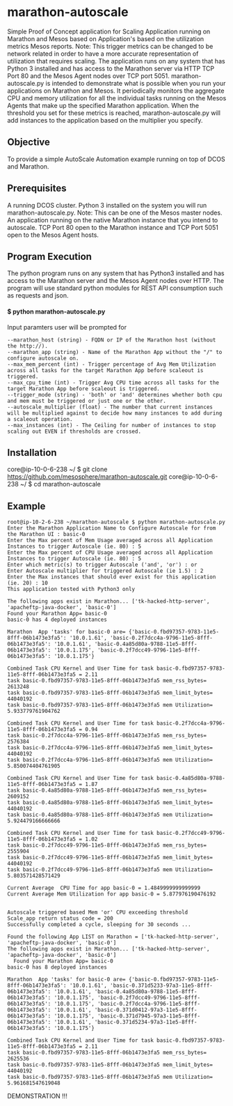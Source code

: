 # marathon-autoscale
Simple Proof of Concept application for Scaling Application running on Marathon and Mesos based on Application's based on the utilization metrics Mesos reports. Note: This trigger metrics can be changed to be network related in order to have a more accurate representation of utilization that requires scaling. The application runs on any system that has Python 3 installed and has access to the Marathon server via HTTP TCP Port 80 and the Mesos Agent nodes over TCP port 5051. marathon-autoscale.py is intended to demonstrate what is possible when you run your applications on Marathon and Mesos. It periodically monitors the aggregate CPU and memory utilization for all the individual tasks running on the Mesos Agents that make up the specified Marathon application. When the threshold you set for these metrics is reached, marathon-autoscale.py will add instances to the application based on the multiplier you specify.

## Objective
To provide a simple AutoScale Automation example running on top of DCOS and Marathon.

## Prerequisites
A running DCOS cluster.
Python 3 installed on the system you will run marathon-autoscale.py. Note: This can be one of the Mesos master nodes.
An application running on the native Marathon instance that you intend to autoscale.
TCP Port 80 open to the Marathon instance and TCP Port 5051 open to the Mesos Agent hosts.

## Program Execution
The python program runs on any system that has Python3 installed and has access to the Marathon server and the Mesos Agent nodes over HTTP. The program will use standard python modules for REST API consumption such as requests and json.

#### $ python marathon-autoscale.py


Input paramters user will be prompted for

	--marathon_host (string) - FQDN or IP of the Marathon host (without the http://).
	--marathon_app (string) - Name of the Marathon App without the "/" to configure autoscale on.
	--max_mem_percent (int) - Trigger percentage of Avg Mem Utilization across all tasks for the target Marathon App before scaleout is triggered.
	--max_cpu_time (int) - Trigger Avg CPU time across all tasks for the target Marathon App before scaleout is triggered.
	--trigger_mode (string) - 'both' or 'and' determines whether both cpu and mem must be triggered or just one or the other.
	--autoscale_multiplier (float) - The number that current instances will be multiplied against to decide how many instances to add during a scaleout operation.
	--max_instances (int) - The Ceiling for number of instances to stop scaling out EVEN if thresholds are crossed.

## Installation

core@ip-10-0-6-238 ~/ $ git clone https://github.com/mesosphere/marathon-autoscale.git
core@ip-10-0-6-238 ~/ $ cd marathon-autoscale

## Example

	root@ip-10-2-6-238 ~/marathon-autoscale $ python marathon-autoscale.py 
	Enter the Marathon Application Name to Configure Autoscale for from the Marathon UI : basic-0
	Enter the Max percent of Mem Usage averaged across all Application Instances to trigger Autoscale (ie. 80) : 5
	Enter the Max percent of CPU Usage averaged across all Application Instances to trigger Autoscale (ie. 80) : 5
	Enter which metric(s) to trigger Autoscale ('and', 'or') : or
	Enter Autoscale multiplier for triggered Autoscale (ie 1.5) : 2
	Enter the Max instances that should ever exist for this application (ie. 20) : 10
	This application tested with Python3 only

	The following apps exist in Marathon... ['tk-hacked-http-server', 'apacheftp-java-docker', 'basic-0']
	Found your Marathon App= basic-0
	basic-0 has 4 deployed instances

    Marathon  App 'tasks' for basic-0 are= {'basic-0.fbd97357-9783-11e5-8fff-06b1473e3fa5': '10.0.1.61', 'basic-0.2f7dcc4a-9796-11e5-8fff-06b1473e3fa5': '10.0.1.61', 'basic-0.4a85d80a-9788-11e5-8fff-06b1473e3fa5': '10.0.1.175', 'basic-0.2f7dcc49-9796-11e5-8fff-06b1473e3fa5': '10.0.1.175'}
	
	Combined Task CPU Kernel and User Time for task basic-0.fbd97357-9783-11e5-8fff-06b1473e3fa5 = 2.11
	task basic-0.fbd97357-9783-11e5-8fff-06b1473e3fa5 mem_rss_bytes= 2613248
	task basic-0.fbd97357-9783-11e5-8fff-06b1473e3fa5 mem_limit_bytes= 44040192
	task basic-0.fbd97357-9783-11e5-8fff-06b1473e3fa5 mem Utilization= 5.933779761904762

	Combined Task CPU Kernel and User Time for task basic-0.2f7dcc4a-9796-11e5-8fff-06b1473e3fa5 = 0.94
	task basic-0.2f7dcc4a-9796-11e5-8fff-06b1473e3fa5 mem_rss_bytes= 2576384
	task basic-0.2f7dcc4a-9796-11e5-8fff-06b1473e3fa5 mem_limit_bytes= 44040192
	task basic-0.2f7dcc4a-9796-11e5-8fff-06b1473e3fa5 mem Utilization= 5.850074404761905

	Combined Task CPU Kernel and User Time for task basic-0.4a85d80a-9788-11e5-8fff-06b1473e3fa5 = 1.87
	task basic-0.4a85d80a-9788-11e5-8fff-06b1473e3fa5 mem_rss_bytes= 2609152
	task basic-0.4a85d80a-9788-11e5-8fff-06b1473e3fa5 mem_limit_bytes= 44040192
	task basic-0.4a85d80a-9788-11e5-8fff-06b1473e3fa5 mem Utilization= 5.924479166666666

	Combined Task CPU Kernel and User Time for task basic-0.2f7dcc49-9796-11e5-8fff-06b1473e3fa5 = 1.02
	task basic-0.2f7dcc49-9796-11e5-8fff-06b1473e3fa5 mem_rss_bytes= 2555904
	task basic-0.2f7dcc49-9796-11e5-8fff-06b1473e3fa5 mem_limit_bytes= 44040192
	task basic-0.2f7dcc49-9796-11e5-8fff-06b1473e3fa5 mem Utilization= 5.803571428571429

	Current Average  CPU Time for app basic-0 = 1.4849999999999999
	Current Average Mem Utilization for app basic-0 = 5.877976190476192


	Autoscale triggered based Mem 'or' CPU exceeding threshold
	Scale_app return status code = 200
	Successfully completed a cycle, sleeping for 30 seconds ...
	
	Found the following App LIST on Marathon = ['tk-hacked-http-server', 'apacheftp-java-docker', 'basic-0']
	The following apps exist in Marathon... ['tk-hacked-http-server', 'apacheftp-java-docker', 'basic-0']
	  Found your Marathon App= basic-0
	basic-0 has 8 deployed instances

    Marathon  App 'tasks' for basic-0 are= {'basic-0.fbd97357-9783-11e5-8fff-06b1473e3fa5': '10.0.1.61', 'basic-0.371d5233-97a3-11e5-8fff-06b1473e3fa5': '10.0.1.61', 'basic-0.4a85d80a-9788-11e5-8fff-06b1473e3fa5': '10.0.1.175', 'basic-0.2f7dcc49-9796-11e5-8fff-06b1473e3fa5': '10.0.1.175', 'basic-0.2f7dcc4a-9796-11e5-8fff-06b1473e3fa5': '10.0.1.61', 'basic-0.371d0412-97a3-11e5-8fff-06b1473e3fa5': '10.0.1.175', 'basic-0.371d7945-97a3-11e5-8fff-06b1473e3fa5': '10.0.1.61', 'basic-0.371d5234-97a3-11e5-8fff-06b1473e3fa5': '10.0.1.175'}

	Combined Task CPU Kernel and User Time for task basic-0.fbd97357-9783-11e5-8fff-06b1473e3fa5 = 2.11
	task basic-0.fbd97357-9783-11e5-8fff-06b1473e3fa5 mem_rss_bytes= 2625536
	task basic-0.fbd97357-9783-11e5-8fff-06b1473e3fa5 mem_limit_bytes= 44040192
	task basic-0.fbd97357-9783-11e5-8fff-06b1473e3fa5 mem Utilization= 5.961681547619048
	
DEMONSTRATION !!!


